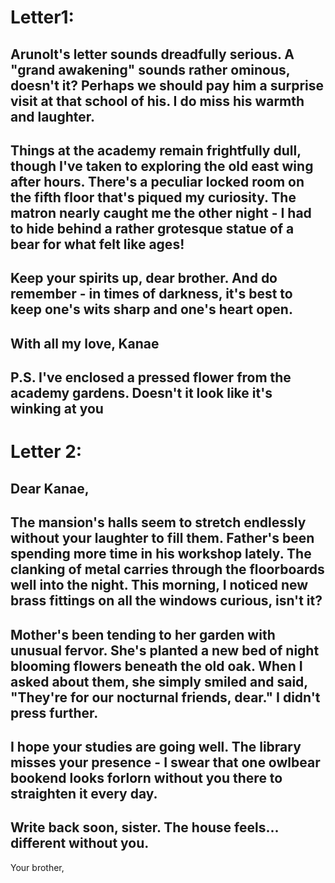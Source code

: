 # Letter1: 

Arunolt's letter sounds dreadfully serious. A "grand awakening" sounds rather ominous, doesn't it? Perhaps we should pay him a surprise visit at that school of his. I do miss his warmth and laughter.
---
Things at the academy remain frightfully dull, though I've taken to exploring the old east wing after hours. There's a peculiar locked room on the fifth floor that's piqued my curiosity. The matron nearly caught me the other night - I had to hide behind a rather grotesque statue of a bear for what felt like ages! 
---
Keep your spirits up, dear brother. And do remember - in times of darkness, it's best to keep one's wits sharp and one's heart open. 
---
With all my love, 
Kanae 
---
P.S. I've enclosed a pressed flower from the academy gardens. Doesn't it look like it's winking at you
---

# Letter 2: 

Dear Kanae, 
---
The mansion's halls seem to stretch endlessly without your laughter to fill them. Father's been spending more time in his workshop lately. The clanking of metal carries through the floorboards well into the night. This morning, I noticed new brass fittings on all the windows curious, isn't it? 
---
Mother's been tending to her garden with unusual fervor. She's planted a new bed of night blooming flowers beneath the old oak. When I asked about them, she simply smiled and said, "They're for our nocturnal friends, dear." I didn't press further. 
---
I hope your studies are going well. The library misses your presence - I swear that one owlbear bookend looks forlorn without you there to straighten it every day. 
---
Write back soon, sister. The house feels... different without you. 
---
Your brother,